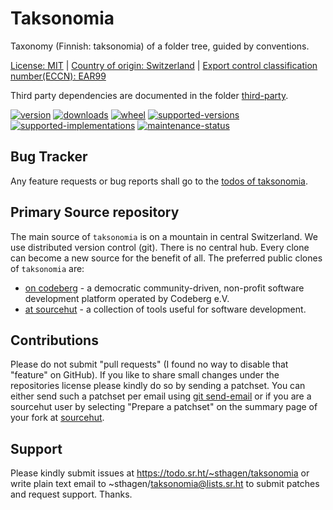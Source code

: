 # Taksonomia

Taxonomy (Finnish: taksonomia) of a folder tree, guided by conventions.

[License: MIT](https://git.sr.ht/~sthagen/taksonomia/tree/default/item/LICENSE) |
[Country of origin: Switzerland](https://git.sr.ht/~sthagen/taksonomia/tree/default/item/COUNTRY-OF-ORIGIN) |
[Export control classification number(ECCN): EAR99](https://git.sr.ht/~sthagen/taksonomia/tree/default/item/EXPORT-CONTROL-CLASSIFICATION-NUMBER)

Third party dependencies are documented in the folder [third-party](third-party/README.md).

[![version](https://img.shields.io/pypi/v/taksonomia.svg?style=flat)](https://pypi.python.org/pypi/taksonomia/)
[![downloads](https://static.pepy.tech/badge/taksonomia/month)](https://pepy.tech/project/taksonomia)
[![wheel](https://img.shields.io/pypi/wheel/taksonomia.svg?style=flat)](https://pypi.python.org/pypi/taksonomia/)
[![supported-versions](https://img.shields.io/pypi/pyversions/taksonomia.svg?style=flat)](https://pypi.python.org/pypi/taksonomia/)
[![supported-implementations](https://img.shields.io/pypi/implementation/taksonomia.svg?style=flat)](https://pypi.python.org/pypi/taksonomia/)
[![maintenance-status](https://img.shields.io/github/commit-activity/y/sthagen/taksonomia.svg?style=flat)](https://git.sr.ht/~sthagen/taksonomia/log)

## Bug Tracker

Any feature requests or bug reports shall go to the [todos of taksonomia](https://todo.sr.ht/~sthagen/taksonomia).

## Primary Source repository

The main source of `taksonomia` is on a mountain in central Switzerland.
We use distributed version control (git).
There is no central hub.
Every clone can become a new source for the benefit of all.
The preferred public clones of `taksonomia` are:

* [on codeberg](https://codeberg.org/sthagen/taksonomia) - a democratic community-driven, non-profit software development platform operated by Codeberg e.V.
* [at sourcehut](https://git.sr.ht/~sthagen/taksonomia) - a collection of tools useful for software development.

## Contributions

Please do not submit "pull requests" (I found no way to disable that "feature" on GitHub).
If you like to share small changes under the repositories license please kindly do so by sending a patchset.
You can either send such a patchset per email using [git send-email](https://git-send-email.io) or 
if you are a sourcehut user by selecting "Prepare a patchset" on the summary page of your fork at [sourcehut](https://git.sr.ht/).

## Support

Please kindly submit issues at https://todo.sr.ht/~sthagen/taksonomia or write plain text email to ~sthagen/taksonomia@lists.sr.ht to submit patches and request support. Thanks.
